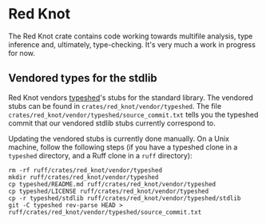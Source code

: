 # Red Knot

The Red Knot crate contains code working towards multifile analysis, type inference and, ultimately, type-checking. It's very much a work in progress for now.

## Vendored types for the stdlib

Red Knot vendors [typeshed](https://github.com/python/typeshed)'s stubs for the standard library. The vendored stubs can be found in `crates/red_knot/vendor/typeshed`. The file `crates/red_knot/vendor/typeshed/source_commit.txt` tells you the typeshed commit that our vendored stdlib stubs currently correspond to.

Updating the vendored stubs is currently done manually. On a Unix machine, follow the following steps (if you have a typeshed clone in a `typeshed` directory, and a Ruff clone in a `ruff` directory):

```shell
rm -rf ruff/crates/red_knot/vendor/typeshed
mkdir ruff/crates/red_knot/vendor/typeshed
cp typeshed/README.md ruff/crates/red_knot/vendor/typeshed
cp typeshed/LICENSE ruff/crates/red_knot/vendor/typeshed
cp -r typeshed/stdlib ruff/crates/red_knot/vendor/typeshed/stdlib
git -C typeshed rev-parse HEAD > ruff/crates/red_knot/vendor/typeshed/source_commit.txt
```
